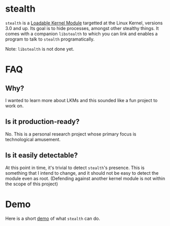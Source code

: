 stealth
=======

`stealth` is a [Loadable Kernel Module](http://en.wikipedia.org/wiki/Loadable_kernel_module) targetted at the Linux Kernel, versions 3.0 and up. Its goal is to hide processes, amongst other stealthy things. It comes with a companion `libstealth` to which you can link and enables a program to talk to `stealth` programatically.

Note: `libstealth` is not done yet.

FAQ
===

Why?
----

I wanted to learn more about LKMs and this sounded like a fun project to work on.

Is it production-ready?
-----------------------

No. This is a personal research project whose primary focus is technological amusement. 

Is it easily detectable?
------------------------

At this point in time, it's trivial to detect `stealth`'s presence. This is something that I intend to change, and it should not be easy to detect the module even as root. (Defending against another kernel module is not within the scope of this project)

Demo
====

Here is a short [demo](http://showterm.io/0d7897816b2372a5043d3) of what `stealth` can do.
